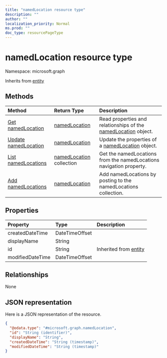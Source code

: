 ```yaml
---
title: "namedLocation resource type"
description: ""
author: ""
localization_priority: Normal
ms.prod: ""
doc_type: resourcePageType
---
```


# namedLocation resource type


Namespace: microsoft.graph




Inherits from [entity](../resources/entity.md)

## Methods
|Method|Return Type|Description|
|:---|:---|:---|
|[Get namedLocation](../api/namedlocation-get.md)|[namedLocation](../resources/namedlocation.md)|Read properties and relationships of the [namedLocation](../resources/namedlocation.md) object.|
|[Update namedLocation](../api/namedlocation-update.md)|[namedLocation](../resources/namedlocation.md)|Update the properties of a [namedLocation](../resources/namedlocation.md) object.|
|[List namedLocations](../api/conditionalaccessroot-list-namedlocations.md)|[namedLocation](../resources/namedlocation.md) collection|Get the namedLocations from the namedLocations navigation property.|
|[Add namedLocations](../api/conditionalaccessroot-post-namedlocations.md)|[namedLocation](../resources/namedlocation.md)|Add namedLocations by posting to the namedLocations collection.|

## Properties
|Property|Type|Description|
|:---|:---|:---|
|createdDateTime|DateTimeOffset||
|displayName|String||
|id|String| Inherited from [entity](../resources/entity.md)|
|modifiedDateTime|DateTimeOffset||

## Relationships
None

## JSON representation
Here is a JSON representation of the resource.
<!-- {
  "blockType": "resource",
  "keyProperty": "id",
  "@odata.type": "microsoft.graph.namedLocation",
  "baseType": "microsoft.graph.entity",
  "openType": false
}
-->
``` json
{
  "@odata.type": "#microsoft.graph.namedLocation",
  "id": "String (identifier)",
  "displayName": "String",
  "createdDateTime": "String (timestamp)",
  "modifiedDateTime": "String (timestamp)"
}
```

